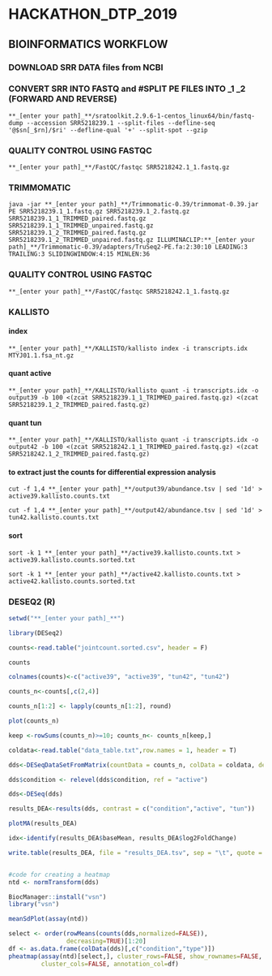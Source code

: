 # HACKATHON_DTP_2019
## BIOINFORMATICS WORKFLOW


### DOWNLOAD SRR DATA files from NCBI
 

### CONVERT SRR INTO FASTQ and #SPLIT PE FILES INTO _1 _2 (FORWARD AND REVERSE)


`**_[enter your path]_**/sratoolkit.2.9.6-1-centos_linux64/bin/fastq-dump --accession SRR5218239.1 --split-files --defline-seq '@$sn[_$rn]/$ri' --defline-qual '+' --split-spot --gzip`


### QUALITY CONTROL USING FASTQC

`**_[enter your path]_**/FastQC/fastqc SRR5218242.1_1.fastq.gz` 

### TRIMMOMATIC

`java -jar **_[enter your path]_**/Trimmomatic-0.39/trimmomat-0.39.jar PE SRR5218239.1_1.fastq.gz SRR5218239.1_2.fastq.gz SRR5218239.1_1_TRIMMED_paired.fastq.gz SRR5218239.1_1_TRIMMED_unpaired.fastq.gz SRR5218239.1_2_TRIMMED_paired.fastq.gz SRR5218239.1_2_TRIMMED_unpaired.fastq.gz ILLUMINACLIP:**_[enter your path]_**/Trimmomatic-0.39/adapters/TruSeq2-PE.fa:2:30:10 LEADING:3 TRAILING:3 SLIDINGWINDOW:4:15 MINLEN:36`

### QUALITY CONTROL USING FASTQC

`**_[enter your path]_**/FastQC/fastqc SRR5218242.1_1.fastq.gz` 

### KALLISTO
#### index
`**_[enter your path]_**/KALLISTO/kallisto index -i transcripts.idx MTYJ01.1.fsa_nt.gz`
#### quant active
`**_[enter your path]_**/KALLISTO/kallisto quant -i transcripts.idx -o output39 -b 100 <(zcat SRR5218239.1_1_TRIMMED_paired.fastq.gz) <(zcat SRR5218239.1_2_TRIMMED_paired.fastq.gz)`
#### quant tun
`**_[enter your path]_**/KALLISTO/kallisto quant -i transcripts.idx -o output42 -b 100 <(zcat SRR5218242.1_1_TRIMMED_paired.fastq.gz) <(zcat SRR5218242.1_2_TRIMMED_paired.fastq.gz)`

#### to extract just the counts for differential expression analysis
`cut -f 1,4 **_[enter your path]_**/output39/abundance.tsv | sed '1d' > active39.kallisto.counts.txt`

`cut -f 1,4 **_[enter your path]_**/output42/abundance.tsv | sed '1d' > tun42.kallisto.counts.txt`

#### sort
`sort -k 1 **_[enter your path]_**/active39.kallisto.counts.txt > active39.kallisto.counts.sorted.txt` 

`sort -k 1 **_[enter your path]_**/active42.kallisto.counts.txt > active42.kallisto.counts.sorted.txt` 

### DESEQ2 (R)

```R
setwd("**_[enter your path]_**")

library(DESeq2)

counts<-read.table("jointcount.sorted.csv", header = F)

counts

colnames(counts)<-c("active39", "active39", "tun42", "tun42")

counts_n<-counts[,c(2,4)]

counts_n[1:2] <- lapply(counts_n[1:2], round)

plot(counts_n)

keep <-rowSums(counts_n)>=10; counts_n<- counts_n[keep,]

coldata<-read.table("data_table.txt",row.names = 1, header = T)

dds<-DESeqDataSetFromMatrix(countData = counts_n, colData = coldata, design = ~condition)

dds$condition <- relevel(dds$condition, ref = "active")

dds<-DESeq(dds)

results_DEA<-results(dds, contrast = c("condition","active", "tun"))

plotMA(results_DEA)

idx<-identify(results_DEA$baseMean, results_DEA$log2FoldChange)

write.table(results_DEA, file = "results_DEA.tsv", sep = "\t", quote = F)


#code for creating a heatmap 
ntd <- normTransform(dds)

BiocManager::install("vsn")
library("vsn")

meanSdPlot(assay(ntd))

select <- order(rowMeans(counts(dds,normalized=FALSE)),
                decreasing=TRUE)[1:20]
df <- as.data.frame(colData(dds)[,c("condition","type")])
pheatmap(assay(ntd)[select,], cluster_rows=FALSE, show_rownames=FALSE,
         cluster_cols=FALSE, annotation_col=df)
```
